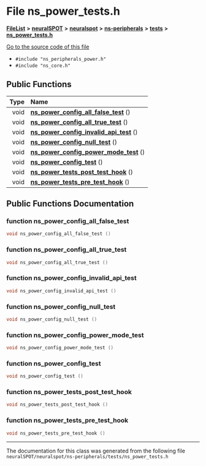 

# File ns\_power\_tests.h



[**FileList**](files.md) **>** [**neuralSPOT**](dir_75594cce7c7773aa3cb253214bf56510.md) **>** [**neuralspot**](dir_b737d82f35ec218ac5a7ef4105db9c0e.md) **>** [**ns-peripherals**](dir_62cbd78784261bb0d09981988628a167.md) **>** [**tests**](dir_212d9119d40fadcef4edfdca97975f2d.md) **>** [**ns\_power\_tests.h**](ns__power__tests_8h.md)

[Go to the source code of this file](ns__power__tests_8h_source.md)



* `#include "ns_peripherals_power.h"`
* `#include "ns_core.h"`





































## Public Functions

| Type | Name |
| ---: | :--- |
|  void | [**ns\_power\_config\_all\_false\_test**](#function-ns_power_config_all_false_test) () <br> |
|  void | [**ns\_power\_config\_all\_true\_test**](#function-ns_power_config_all_true_test) () <br> |
|  void | [**ns\_power\_config\_invalid\_api\_test**](#function-ns_power_config_invalid_api_test) () <br> |
|  void | [**ns\_power\_config\_null\_test**](#function-ns_power_config_null_test) () <br> |
|  void | [**ns\_power\_config\_power\_mode\_test**](#function-ns_power_config_power_mode_test) () <br> |
|  void | [**ns\_power\_config\_test**](#function-ns_power_config_test) () <br> |
|  void | [**ns\_power\_tests\_post\_test\_hook**](#function-ns_power_tests_post_test_hook) () <br> |
|  void | [**ns\_power\_tests\_pre\_test\_hook**](#function-ns_power_tests_pre_test_hook) () <br> |




























## Public Functions Documentation




### function ns\_power\_config\_all\_false\_test 

```C++
void ns_power_config_all_false_test () 
```






### function ns\_power\_config\_all\_true\_test 

```C++
void ns_power_config_all_true_test () 
```






### function ns\_power\_config\_invalid\_api\_test 

```C++
void ns_power_config_invalid_api_test () 
```






### function ns\_power\_config\_null\_test 

```C++
void ns_power_config_null_test () 
```






### function ns\_power\_config\_power\_mode\_test 

```C++
void ns_power_config_power_mode_test () 
```






### function ns\_power\_config\_test 

```C++
void ns_power_config_test () 
```






### function ns\_power\_tests\_post\_test\_hook 

```C++
void ns_power_tests_post_test_hook () 
```






### function ns\_power\_tests\_pre\_test\_hook 

```C++
void ns_power_tests_pre_test_hook () 
```




------------------------------
The documentation for this class was generated from the following file `neuralSPOT/neuralspot/ns-peripherals/tests/ns_power_tests.h`

